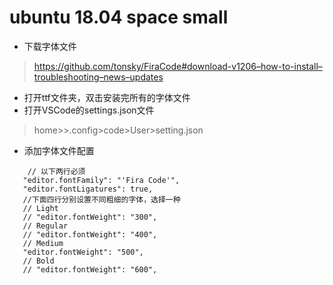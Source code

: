 # ubuntu 18.04 space small

- 下载字体文件
> https://github.com/tonsky/FiraCode#download-v1206–how-to-install–troubleshooting–news–updates
  
-  打开ttf文件夹，双击安装完所有的字体文件
-  打开VSCode的settings.json文件
> home><user>>.config>code>User>setting.json

-  添加字体文件配置

```
	// 以下两行必须
   "editor.fontFamily": "'Fira Code'",
   "editor.fontLigatures": true,
   //下面四行分别设置不同粗细的字体，选择一种
   // Light
   // "editor.fontWeight": "300",
   // Regular
   // "editor.fontWeight": "400", 
   // Medium
   "editor.fontWeight": "500",
   // Bold
   // "editor.fontWeight": "600", 

```